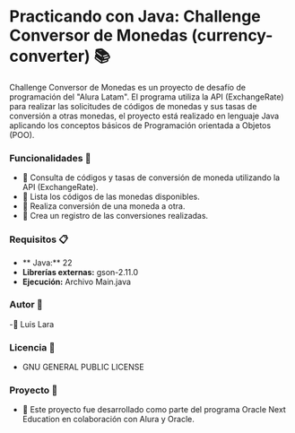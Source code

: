 # Practicando con Java: Challenge Conversor de Monedas (currency-converter) 📚
Challenge Conversor de Monedas es un proyecto de desafío de programación del "Alura Latam". El programa utiliza la API (ExchangeRate) para realizar las solicitudes de códigos de monedas y sus tasas de conversión a otras monedas, el proyecto está realizado en lenguaje Java aplicando los conceptos básicos de Programación orientada a Objetos (POO).

### Funcionalidades 🚀
- 🔎 Consulta de códigos y tasas de conversión de moneda utilizando la API (ExchangeRate).
- 📖 Lista los códigos de las monedas disponibles.
- 📅 Realiza conversión de una moneda a otra.
- 📅 Crea un registro de las conversiones realizadas.

### Requisitos 📋

- ** Java:** 22
- **Librerías externas:** gson-2.11.0 
- **Ejecución:** Archivo Main.java

### Autor 👤
-👤 Luis Lara

### Licencia 📝
- GNU GENERAL PUBLIC LICENSE

### Proyecto 🤝
- 🤝 Este proyecto fue desarrollado como parte del programa Oracle Next Education en colaboración con Alura y Oracle.
